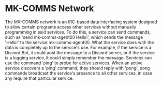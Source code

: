 # MK-COMMS Network
The MK-COMMS network is an IRC-based data interfacing system designed to allow certain programs access other services without manually programming in said services. To do this, a service can send commands, such as 'send mk-comms-agent00 Hello!', which sends the message 'Hello!' to the service mk-comms-agent00. What the service does with the data is completely up to the service's use. For example, if the service is a Discord Bot, it could post the message to a Discord server, or if the service is a logging service, it could simply remember the message. Services can use the command 'ping' to probe for active services. When an active service discovers a 'ping' command, they should reply with 'pong'. pong commands broadcast the service's presence to all other services, in case any require that particular service.